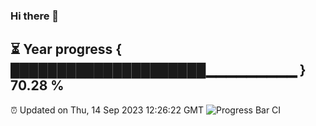 ### Hi there 👋
⏳ Year progress { █████████████████████▁▁▁▁▁▁▁▁▁ } 70.28 %
---
⏰ Updated on Thu, 14 Sep 2023 12:26:22 GMT
![Progress Bar CI](https://github.com/liununu/liununu/workflows/Progress%20Bar%20CI/badge.svg)

